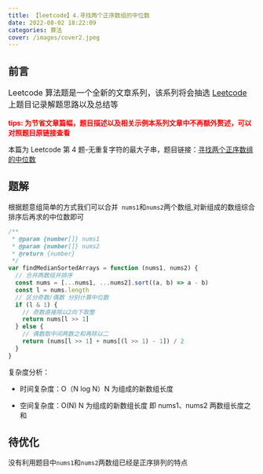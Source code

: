 ```yaml
---
title: 【leetcode】4.寻找两个正序数组的中位数
date: 2022-08-02 18:22:09
categories: 算法
cover: /images/cover2.jpeg
---
```


## 前言

<p style="font-size:16px">Leetcode 算法题是一个全新的文章系列，该系列将会抽选 <a href="https://leetcode.cn/">Leetcode</a> 上题目记录解题思路以及总结等</p>
<b style="font-size:14px;color:red">tips: 为节省文章篇幅，题目描述以及相关示例本系列文章中不再额外赘述，可以对照题目原链接查看</b>

本篇为 Leetcode 第 4 题-无重复字符的最大子串，题目链接：[寻找两个正序数组的中位数](https://leetcode.cn/problems/median-of-two-sorted-arrays/)

## 题解

根据题意组简单的方式我们可以合并` nums1`和`nums2`两个数组,对新组成的数组综合排序后再求的中位数即可

```js
/**
 * @param {number[]} nums1
 * @param {number[]} nums2
 * @return {number}
 */
var findMedianSortedArrays = function (nums1, nums2) {
  // 合并两数组并排序
  const nums = [...nums1, ...nums2].sort((a, b) => a - b)
  const l = nums.length
  // 区分奇数/偶数 分别计算中位数
  if (l & 1) {
    // 奇数直接除以2向下取整
    return nums[l >> 1]
  } else {
    // 偶数取中间两数之和再除以二
    return (nums[l >> 1] + nums[(l >> 1) - 1]) / 2
  }
}
```

复杂度分析：

- 时间复杂度：O（N log N）N 为组成的新数组长度

- 空间复杂度：O(N) N 为组成的新数组长度 即 nums1、nums2 两数组长度之和

## 待优化

没有利用题目中`nums1`和`nums2`两数组已经是正序排列的特点
